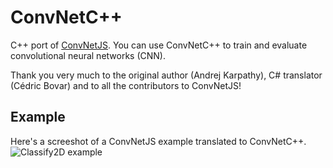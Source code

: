 # ConvNetC++
C++ port of [ConvNetJS](https://github.com/karpathy/convnetjs). You can use ConvNetC++ to train and evaluate convolutional neural networks (CNN).

Thank you very much to the original author (Andrej Karpathy), C# translator (Cédric Bovar) and to all the contributors to ConvNetJS!

## Example

Here's a screeshot of a ConvNetJS example translated to ConvNetC++. 
![Classify2D example](https://github.com/sppp/ConvNetC-/raw/master/doc/classify2d.png)
